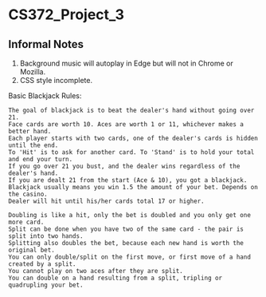 # CS372_Project_3
## Informal Notes
1. Background music will autoplay in Edge but will not in Chrome or Mozilla.
2. CSS style incomplete.

Basic Blackjack Rules:

    The goal of blackjack is to beat the dealer's hand without going over 21.
    Face cards are worth 10. Aces are worth 1 or 11, whichever makes a better hand.
    Each player starts with two cards, one of the dealer's cards is hidden until the end.
    To 'Hit' is to ask for another card. To 'Stand' is to hold your total and end your turn.
    If you go over 21 you bust, and the dealer wins regardless of the dealer's hand.
    If you are dealt 21 from the start (Ace & 10), you got a blackjack.
    Blackjack usually means you win 1.5 the amount of your bet. Depends on the casino.
    Dealer will hit until his/her cards total 17 or higher. 
    
    Doubling is like a hit, only the bet is doubled and you only get one more card.
    Split can be done when you have two of the same card - the pair is split into two hands.
    Splitting also doubles the bet, because each new hand is worth the original bet.
    You can only double/split on the first move, or first move of a hand created by a split.
    You cannot play on two aces after they are split.
    You can double on a hand resulting from a split, tripling or quadrupling your bet.
